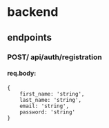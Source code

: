 # backend

## endpoints

### POST/ api/auth/registration

#### req.body:

```
{
    first_name: 'string',
    last_name: 'string',
    email: 'string',
    password: 'string'
}
```